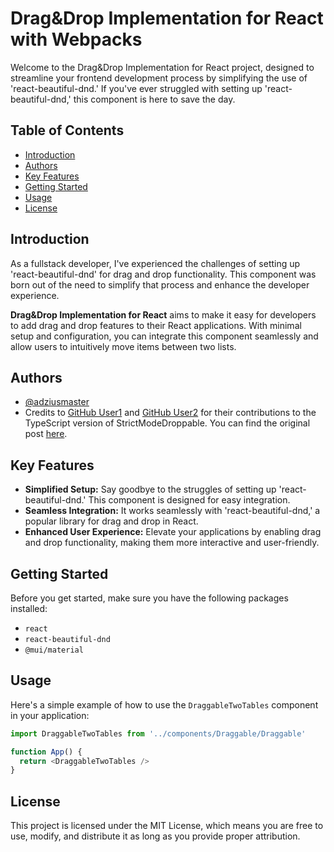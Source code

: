 # Drag&Drop Implementation for React with Webpacks

Welcome to the Drag&Drop Implementation for React project, designed to streamline your frontend development process by simplifying the use of 'react-beautiful-dnd.' If you've ever struggled with setting up 'react-beautiful-dnd,' this component is here to save the day.

## Table of Contents

- [Introduction](#introduction)
- [Authors](#authors)
- [Key Features](#key-features)
- [Getting Started](#getting-started)
- [Usage](#usage)
- [License](#license)

## Introduction

As a fullstack developer, I've experienced the challenges of setting up 'react-beautiful-dnd' for drag and drop functionality. This component was born out of the need to simplify that process and enhance the developer experience.

**Drag&Drop Implementation for React** aims to make it easy for developers to add drag and drop features to their React applications. With minimal setup and configuration, you can integrate this component seamlessly and allow users to intuitively move items between two lists.

## Authors

- [@adziusmaster](https://github.com/adziusmaster)
- Credits to [GitHub User1](https://github.com/GiovanniACamacho) and [GitHub User2](https://github.com/Meligy) for their contributions to the TypeScript version of StrictModeDroppable. You can find the original post [here](https://github.com/atlassian/react-beautiful-dnd/issues/2399#issuecomment-1175638194).

## Key Features

- **Simplified Setup:** Say goodbye to the struggles of setting up 'react-beautiful-dnd.' This component is designed for easy integration.
- **Seamless Integration:** It works seamlessly with 'react-beautiful-dnd,' a popular library for drag and drop in React.
- **Enhanced User Experience:** Elevate your applications by enabling drag and drop functionality, making them more interactive and user-friendly.

## Getting Started

Before you get started, make sure you have the following packages installed:

- `react`
- `react-beautiful-dnd`
- `@mui/material`

## Usage

Here's a simple example of how to use the `DraggableTwoTables` component in your application:

```javascript
import DraggableTwoTables from '../components/Draggable/Draggable'

function App() {
  return <DraggableTwoTables />
}
```

## License
This project is licensed under the MIT License, which means you are free to use, modify, and distribute it as long as you provide proper attribution.

